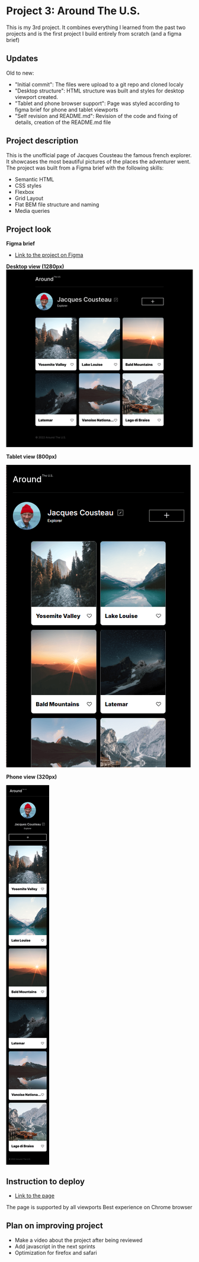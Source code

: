 # Project 3: Around The U.S.

This is my 3rd project. It combines everything I learned from the past two projects and is the first project I build entirely from scratch (and a figma brief)

## Updates

Old to new:

- "Initial commit": The files were upload to a git repo and cloned localy
- "Desktop structure": HTML structure was built and styles for desktop viewport created.
- "Tablet and phone browser support": Page was styled according to figma brief for phone and tablet viewports
- "Self revision and README.md": Revision of the code and fixing of details, creation of the README.md file

## Project description

This is the unofficial page of Jacques Cousteau the famous french explorer. It showcases the most beautiful pictures of the places the adventurer went.
The project was built from a Figma brief with the following skills:

- Semantic HTML
- CSS styles
- Flexbox
- Grid Layout
- Flat BEM file structure and naming
- Media queries

## Project look

**Figma brief**

- [Link to the project on Figma](https://www.figma.com/file/ii4xxsJ0ghevUOcssTlHZv/Sprint-3%3A-Around-the-US?node-id=0%3A1)

**Desktop view (1280px)**
![site image](./images/Desktop%20view.png)

**Tablet view (800px)**

![site image](./images/Tablet%20view.png)

**Phone view (320px)**

![site image](./images/Mobile%20view.png)

## Instruction to deploy

- [Link to the page](https://sacha-marciano.github.io/se_project_aroundtheus/)

The page is supported by all viewports
Best experience on Chrome browser

## Plan on improving project

- Make a video about the project after being reviewed
- Add javascript in the next sprints
- Optimization for firefox and safari
